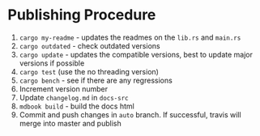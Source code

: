 # Publishing Procedure

1. `cargo my-readme` - updates the readmes on the `lib.rs` and `main.rs`
2. `cargo outdated` - check outdated versions
3. `cargo update` - updates the compatible versions, best to update major versions if possible
4. `cargo test` (use the no threading version)
5. `cargo bench` - see if there are any regressions
6. Increment version number
7. Update `changelog.md` in `docs-src`
8. `mdbook build` - build the docs html
9. Commit and push changes in `auto` branch. If successful, travis will merge into master and publish